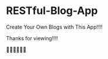 # RESTful-Blog-App
Create Your Own Blogs with This App!!!!







Thanks for viewing!!!!






🙏🙏🙏🙏🙏🙏
